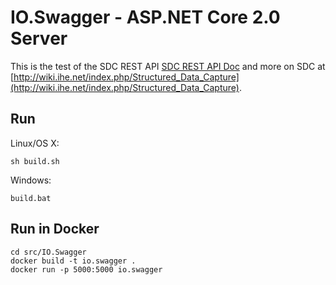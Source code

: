 # IO.Swagger - ASP.NET Core 2.0 Server

This is the test of the SDC REST API   [SDC REST API Doc](https://goo.gl/YLo7Fq) and more on SDC at  [http://wiki.ihe.net/index.php/Structured_Data_Capture](http://wiki.ihe.net/index.php/Structured_Data_Capture). 

## Run

Linux/OS X:

```
sh build.sh
```

Windows:

```
build.bat
```

## Run in Docker

```
cd src/IO.Swagger
docker build -t io.swagger .
docker run -p 5000:5000 io.swagger
```

